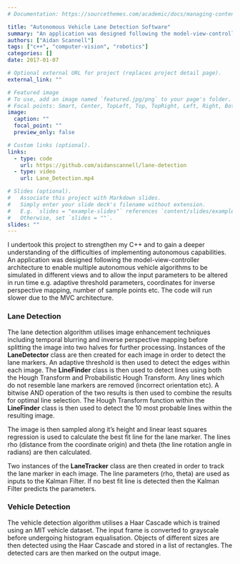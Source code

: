 ```yaml
---
# Documentation: https://sourcethemes.com/academic/docs/managing-content/

title: "Autonomous Vehicle Lane Detection Software"
summary: "An application was designed following the model-view-controller architecture to enable multiple autonomous vehicle algorithms to be simulated in different views and to allow the input parameters to be altered in run time e.g. adaptive threshold parameters, coordinates for inverse perspective mapping, number of sample points etc. The code will run slower due to the MVC architecture."
authors: ["Aidan Scannell"]
tags: ["c++", "computer-vision", "robotics"]
categories: []
date: 2017-01-07

# Optional external URL for project (replaces project detail page).
external_link: ""

# Featured image
# To use, add an image named `featured.jpg/png` to your page's folder.
# Focal points: Smart, Center, TopLeft, Top, TopRight, Left, Right, BottomLeft, Bottom, BottomRight.
image:
  caption: ""
  focal_point: ""
  preview_only: false

# Custom links (optional).
links:
  - type: code
    url: https://github.com/aidanscannell/lane-detection
  - type: video
    url: Lane_Detection.mp4

# Slides (optional).
#   Associate this project with Markdown slides.
#   Simply enter your slide deck's filename without extension.
#   E.g. `slides = "example-slides"` references `content/slides/example-slides.md`.
#   Otherwise, set `slides = ""`.
slides: ""
---
```

I undertook this project to strengthen my C++ and to gain a deeper understanding of the difficulties
of implementing autonomous capabilities. An application was designed following
the model-view-controller architecture to enable multiple autonomous vehicle algorithms to be simulated
in different
views and to allow the input parameters to be altered in run time e.g. adaptive threshold parameters,
coordinates for inverse perspective mapping, number of sample points etc. The code will run slower due
to the
MVC architecture.

### Lane Detection

The lane detection algorithm utilises image enhancement
techniques including temporal blurring and inverse
perspective mapping before splitting the image into two halves for further processing. Instances of the
**LaneDetector** class are then created for each image in order to detect the lane markers.
An adaptive threshold is then used to detect the edges within each image.
The **LineFinder** class is then used to detect lines using both the Hough Transform and
Probabilistic Hough Transform.
Any lines which do not resemble lane markers are removed (incorrect orientation etc).
A bitwise AND operation of the two results is then used to combine the results for optimal line
selection.
The Hough Transform function within the **LineFinder** class is then used to detect the 10 most
probable lines
within the resulting image.

The image is then sampled along it’s height and linear least squares
regression is used to calculate the best fit line for the lane marker.
The lines rho (distance from the coordinate origin) and theta (the line rotation angle in radians) are
then calculated.

Two instances of the **LaneTracker** class are then created
in order to track the lane marker in each image.
The line parameters (rho, theta) are used as inputs to the Kalman Filter.
If no best fit line is detected then the Kalman Filter predicts the parameters.

### Vehicle Detection

The vehicle detection algorithm utilises a Haar Cascade which
is trained using an MIT vehicle dataset.
The input frame is converted to grayscale before undergoing histogram equalisation.
Objects of different sizes are then detected using the Haar Cascade and stored in a list of rectangles.
The detected cars are then marked on the output image.
